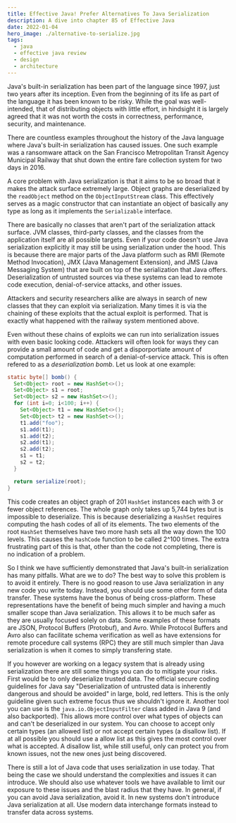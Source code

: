 ```yaml
---
title: Effective Java! Prefer Alternatives To Java Serialization
description: A dive into chapter 85 of Effective Java
date: 2022-01-04
hero_image: ./alternative-to-serialize.jpg
tags:
  - java
  - effective java review
  - design
  - architecture
---
```


Java's built-in serialization has been part of the language since 1997, just two years after its inception. Even from the beginning of its life as part of the language it has been known to be risky. While the goal was well-intended, that of distributing objects with little effort, in hindsight it is largely agreed that it was not worth the costs in correctness, performance, security, and maintenance.

There are countless examples throughout the history of the Java language where Java's built-in serialization has caused issues. One such example was a ransomware attack on the San Francisco Metropolitan Transit Agency Municipal Railway that shut down the entire fare collection system for two days in 2016. 

A core problem with Java serialization is that it aims to be so broad that it makes the attack surface extremely large. Object graphs are deserialized by the `readObject` method on the `ObjectInputStream` class. This effectively serves as a magic constructor that can instantiate an object of basically any type as long as it implements the `Serializable` interface.

There are basically no classes that aren't part of the serialization attack surface. JVM classes, third-party classes, and the classes from the application itself are all possible targets. Even if your code doesn't use Java serialization explicitly it may still be using serialization under the hood. This is because there are major parts of the Java platform such as RMI (Remote Method Invocation), JMX (Java Management Extension), and JMS (Java Messaging System) that are built on top of the serialization that Java offers. Deserialization of untrusted sources via these systems can lead to remote code execution, denial-of-service attacks, and other issues. 

Attackers and security researchers alike are always in search of new classes that they can exploit via serialization. Many times it is via the chaining of these exploits that the actual exploit is performed. That is exactly what happened with the railway system mentioned above. 

Even without these chains of exploits we can run into serialization issues with even basic looking code. Attackers will often look for ways they can provide a small amount of code and get a disporportiate amount of computation performed in search of a denial-of-service attack. This is often refered to as a _deserialization bomb_.  Let us look at one example:

```java
static byte[] bomb() {
  Set<Object> root = new HashSet<>();
  Set<Object> s1 = root;
  Set<Object> s2 = new HashSet<>();
  for (int i=0; i<100; i++) {
    Set<Object> t1 = new HashSet<>();
    Set<Object> t2 = new HashSet<>();
    t1.add("foo");
    s1.add(t1);
    s1.add(t2);
    s2.add(t1);
    s2.add(t2);
    s1 = t1;
    s2 = t2;
  }

  return serialize(root);
}
```

This code creates an object graph of 201 `HashSet` instances each with 3 or fewer object references. The whole graph only takes up 5,744 bytes but is impossible to deserialize. This is because deserializing a `HashSet` requires computing the hash codes of all of its elements. The two elements of the root `HashSet` themselves have two more hash sets all the way down the 100 levels. This causes the `hashCode` function to be called 2^100 times. The extra frustrating part of this is that, other than the code not completing, there is no indication of a problem.

So I think we have sufficiently demonstrated that Java's built-in serialization has many pitfalls. What are we to do?  The best way to solve this problem is to avoid it entirely. There is no good reason to use Java serialization in any new code you write today. Instead, you should use some other form of data transfer. These systems have the bonus of being cross-platform. These representations have the benefit of being much simpler and having a much smaller scope than Java serialization. This allows it to be much safer as they are usually focused solely on data. Some examples of these formats are JSON, Protocol Buffers (Protobuf), and Avro. While Protocol Buffers and Avro also can facilitate schema verification as well as have extensions for remote procedure call systems (RPC) they are still much simpler than Java serialization is when it comes to simply transfering state. 

If you however are working on a legacy system that is already using serialization there are still some things you can do to mitigate your risks. First would be to only deserialize trusted data. The official secure coding guidelines for Java say "Deserialization of untrusted data is inherently dangerous and should be avoided" in large, bold, red letters. This is the only guideline given such extreme focus thus we shouldn't ignore it. Another tool you can use is the `java.io.ObjectInputFilter` class added in Java 9 (and also backported). This allows more control over what types of objects can and can't be deserialized in our system. You can choose to accept only certain types (an allowed list) or not accept certain types (a disallow list). If at all possible you should use a allow list as this gives the most control over what is accepted. A disallow list, while still useful, only can protect you from known issues, not the new ones just being discovered.

There is still a lot of Java code that uses serialization in use today. That being the case we should understand the complexities and issues it can introduce. We should also use whatever tools we have available to limit our exposure to these issues and the blast radius that they have. In general, if you can avoid Java serialization, avoid it. In new systems don't introduce Java serialization at all. Use modern data interchange formats instead to transfer data across systems. 